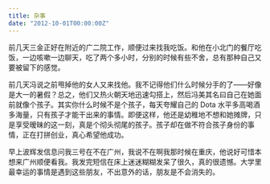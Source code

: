 ```yaml
---
title: 杂事
date: "2012-10-01T00:00:00Z"
---
```


前几天三金正好在附近的广二院工作，顺便过来找我吃饭。和他在小北门的餐厅吃饭，一边咳嗽一边聊天，吃了两个多小时，分别的时候有些不舍，总有那种自己又要被留下的感觉。

前几天冯说之前甩掉他的女人又来找他。我不记得他们什么时候分手的了——好像是大一的暑假？总之，他们又热火朝天地迅速勾搭上，然后冯美其名曰自己在她面前就像个孩子。其实你什么时候不是个孩子，每天夸耀自己的 Dota 水平多高喝酒多海量，只有孩子才能干出来的事情。即便这样，他还是幼稚地不想和她摊牌，只是享受暧昧的这一刻，真是个彻头彻尾的孩子。孩子却在做不符合孩子身份的事情，正在打拼创业，真心希望他成功。

早上波辉发信息问我三号在不在广州，我说不在啊我那时候在重庆，他说好可惜本想来广州顺便看我。我发完短信在床上迷迷糊糊发呆了很久，真的很遗憾。大学里最幸运的事情是遇到这些朋友，不出意外的话，朋友是不会消失的。

